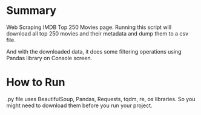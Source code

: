 # Summary

Web Scraping IMDB Top 250 Movies page. Running this script will download all top 250 movies and their metadata and dump them to a csv file.

And with the downloaded data, it does some filtering operations using Pandas library on Console screen.


# How to Run


.py file uses BeautifulSoup, Pandas, Requests, tqdm, re, os libraries. So you might need to download them before you run your project.